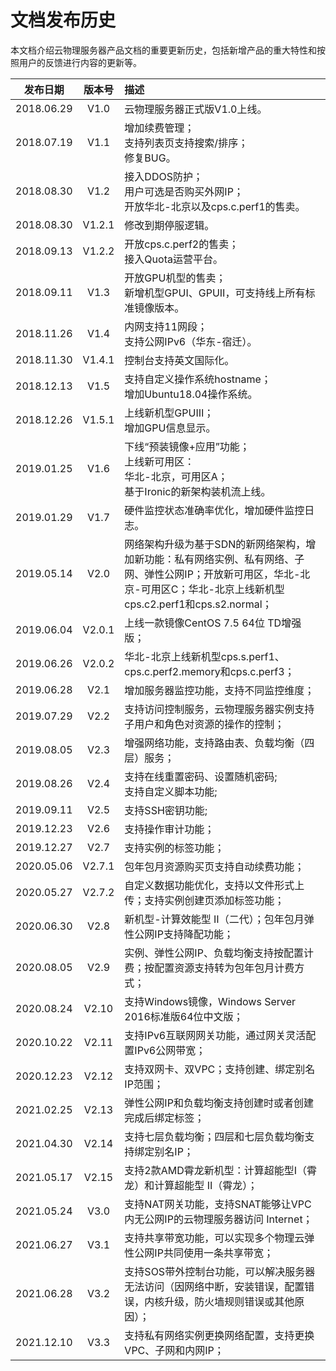 # 文档发布历史

本文档介绍云物理服务器产品文档的重要更新历史，包括新增产品的重大特性和按照用户的反馈进行内容的更新等。

|**发布日期**|**版本号**|**描述**|
|:--:|:--:|:--|
|2018.06.29|V1.0|云物理服务器正式版V1.0上线。|
|2018.07.19|V1.1|增加续费管理；<br/>支持列表页支持搜索/排序；<br/>修复BUG。|
|2018.08.30|V1.2|接入DDOS防护；<br/>用户可选是否购买外网IP；<br/>开放华北-北京以及cps.c.perf1的售卖。|
|2018.08.30|V1.2.1|修改到期停服逻辑。|
|2018.09.13|V1.2.2|开放cps.c.perf2的售卖；<br/>接入Quota运营平台。|
|2018.09.11|V1.3|开放GPU机型的售卖；<br/>新增机型GPUⅠ、GPUⅡ，可支持线上所有标准镜像版本。|
|2018.11.26|V1.4|内网支持11网段；<br/>支持公网IPv6（华东-宿迁）。|
|2018.11.30|V1.4.1|控制台支持英文国际化。|
|2018.12.13|V1.5|支持自定义操作系统hostname；<br/>增加Ubuntu18.04操作系统。|
|2018.12.26|V1.5.1|上线新机型GPUⅢ；<br/>增加GPU信息显示。|
|2019.01.25|V1.6|下线“预装镜像+应用”功能；<br/>上线新可用区：<br/>华北-北京，可用区A；<br/>基于Ironic的新架构装机流上线。|
|2019.01.29|V1.7|硬件监控状态准确率优化，增加硬件监控日志。|
|2019.05.14|V2.0|网络架构升级为基于SDN的新网络架构，增加新功能：私有网络实例、私有网络、子网、弹性公网IP；开放新可用区，华北-北京-可用区C；华北-北京上线新机型cps.c2.perf1和cps.s2.normal；<br/>|
|2019.06.04|V2.0.1|上线一款镜像CentOS 7.5 64位 TD增强版；<br/>|
|2019.06.26|V2.0.2|华北-北京上线新机型cps.s.perf1、cps.c.perf2.memory和cps.c.perf3；<br/>|
|2019.06.28|V2.1|增加服务器监控功能，支持不同监控维度；<br/>|
|2019.07.29|V2.2|支持访问控制服务，云物理服务器实例支持子用户和角色对资源的操作的控制；<br/>|
|2019.08.05|V2.3|增强网络功能，支持路由表、负载均衡（四层）服务；<br/>|
|2019.08.26|V2.4|支持在线重置密码、设置随机密码;<br/>支持自定义脚本功能;|
|2019.09.11|V2.5|支持SSH密钥功能;|
|2019.12.23|V2.6|支持操作审计功能；|
|2019.12.27|V2.7|支持实例的标签功能；|
|2020.05.06|V2.7.1|包年包月资源购买页支持自动续费功能；|
|2020.05.27|V2.7.2|自定义数据功能优化，支持以文件形式上传；支持实例创建页添加标签功能；|
|2020.06.30|V2.8|新机型-计算效能型 Ⅱ（二代）；包年包月弹性公网IP支持降配功能；|
|2020.08.05|V2.9|实例、弹性公网IP、负载均衡支持按配置计费；按配置资源支持转为包年包月计费方式；|
|2020.08.24|V2.10|支持Windows镜像，Windows Server 2016标准版64位中文版；|
|2020.10.22|V2.11|支持IPv6互联网网关功能，通过网关灵活配置IPv6公网带宽；|
|2020.12.23|V2.12|支持双网卡、双VPC；支持创建、绑定别名IP范围；|
|2021.02.25|V2.13|弹性公网IP和负载均衡支持创建时或者创建完成后绑定标签；|
|2021.04.30|V2.14|支持七层负载均衡；四层和七层负载均衡支持绑定别名IP；|
|2021.05.17|V2.15|支持2款AMD霄龙新机型：计算超能型Ⅰ（霄龙）和计算超能型 Ⅱ（霄龙）；|
|2021.05.24|V3.0|支持NAT网关功能，支持SNAT能够让VPC内无公网IP的云物理服务器访问 Internet；|
|2021.06.27|V3.1|支持共享带宽功能，可以实现多个物理云弹性公网IP共同使用一条共享带宽；|
|2021.06.28|V3.2|支持SOS带外控制台功能，可以解决服务器无法访问（因网络中断，安装错误，配置错误，内核升级，防火墙规则错误或其他原因）；|
|2021.12.10|V3.3|支持私有网络实例更换网络配置，支持更换VPC、子网和内网IP；|
